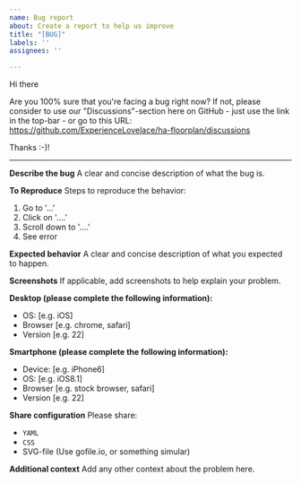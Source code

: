 ```yaml
---
name: Bug report
about: Create a report to help us improve
title: "[BUG]"
labels: ''
assignees: ''

---
```


Hi there

Are you 100% sure that you're facing a bug right now? If not, please consider to use our "Discussions"-section here on GitHub - just use the link in the top-bar - or go to this URL:
https://github.com/ExperienceLovelace/ha-floorplan/discussions

Thanks :-)!

--------

**Describe the bug**
A clear and concise description of what the bug is.

**To Reproduce**
Steps to reproduce the behavior:
1. Go to '...'
2. Click on '....'
3. Scroll down to '....'
4. See error

**Expected behavior**
A clear and concise description of what you expected to happen.

**Screenshots**
If applicable, add screenshots to help explain your problem.

**Desktop (please complete the following information):**
 - OS: [e.g. iOS]
 - Browser [e.g. chrome, safari]
 - Version [e.g. 22]

**Smartphone (please complete the following information):**
 - Device: [e.g. iPhone6]
 - OS: [e.g. iOS8.1]
 - Browser [e.g. stock browser, safari]
 - Version [e.g. 22]

**Share configuration**
Please share:
- `YAML`
- `CSS`
- SVG-file (Use gofile.io, or something simular)

**Additional context**
Add any other context about the problem here.

